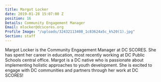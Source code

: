 ```yaml
---
title: Margot Locker
date: 2019-01-28 15:07:00 Z
position: 16
Details: Community Engagement Manager
Email: mlocker@dcscores.org
Profile Image: "/uploads/32432113408_1c83624a5c_k%20(1).jpg"
Section: staff
---
```


Margot Locker is the Community Engagement Manager at DC SCORES. She has spent her career in education, most recently working at DC Public Schools central office. Margot is a DC native who is passionate about implementing holistic approaches to youth development. She is excited to engage with DC communities and partners through her work at DC SCORES!